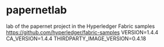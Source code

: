 # papernetlab
lab of the papernet project in the Hyperledger Fabric samples
https://github.com/hyperledger/fabric-samples
VERSION=1.4.4
CA_VERSION=1.4.4
THIRDPARTY_IMAGE_VERSION=0.4.18
